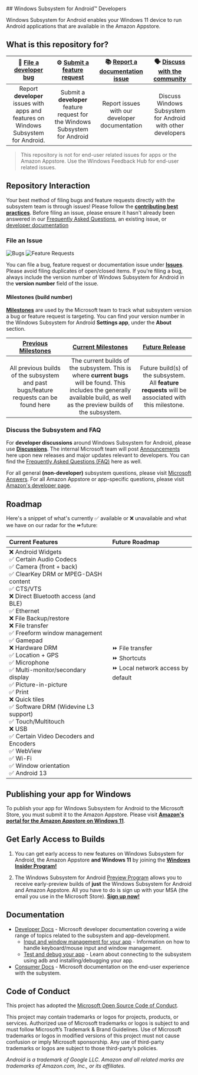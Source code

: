 #﻿# Windows Subsystem for Android:tm: Developers

Windows Subsystem for Android enables your Windows 11 device to run Android applications that are available in the Amazon Appstore.

## What is this repository for?

|:bug: [File a developer bug](https://github.com/microsoft/WSA/issues/new?assignees=&labels=triage-needed%2Cbug&template=bug_report.yml) | :gear: [Submit a feature request](https://github.com/microsoft/WSA/issues/new?assignees=&labels=triage-needed%2Cfeature-request&template=feature_request.yml) | :books: [Report a documentation issue](https://github.com/microsoft/WSA/issues/new?assignees=&labels=Issue-Docs%2CTriage-Needed&template=documentation_issue.yml) | :speaking_head: [Discuss with the community](https://github.com/microsoft/WSA/discussions)|
|:--:|:--:|:--:|:--:|
|Report **developer** issues with apps and features on Windows Subsystem for Android. | Submit a **developer** feature request for the Windows Subsystem for Android | Report issues with our developer documentation | Discuss Windows Subsystem for Android with other developers

> This repository is not for end-user related issues for apps or the Amazon Appstore. Use the Windows Feedback Hub for end-user related issues.

## Repository Interaction

Your best method of filing bugs and feature requests directly with the subsystem team is through issues! Please follow the **[contributing best practices](CONTRIBUTING.md)**. Before filing an issue, please ensure it hasn't already been answered in our [Frequently Asked Questions](https://github.com/microsoft/WSA/discussions/51), an existing issue, or [developer documentation](https://docs.microsoft.com/windows/android/wsa)

### File an Issue

![Bugs](https://img.shields.io/github/issues/microsoft/wsa/bug?label=Bugs) ![Feature Requests](https://img.shields.io/github/issues/microsoft/wsa/feature-request?color=blue&label=Feature%20Requests)

You can file a bug, feature request or documentation issue under **[Issues](https://github.com/microsoft/WSA/issues)**. Please avoid filing duplicates of open/closed items. If you're filing a bug, always include the version number of Windows Subsystem for Android in the **version number** field of the issue.

#### Milestones (build number)

**[Milestones](https://github.com/microsoft/WSA/milestones?direction=asc&sort=title&state=open)** are used by the Microsoft team to track what subsystem version a bug or feature request is targeting. You can find your version number in the Windows Subsystem for Android **Settings app**, under the **About** section.

|[Previous Milestones](https://github.com/microsoft/WSA/milestones?state=closed) | [Current Milestones](https://github.com/microsoft/WSA/milestones?direction=asc&sort=title&state=open) | [Future Release](https://github.com/microsoft/WSA/milestone/8)
|:--:|:--:|:--:|
All previous builds of the subsystem and past bugs/feature requests can be found here | The current builds of the subsystem. This is where **current bugs** will be found. This includes the generally available build, as well as the preview builds of the subsystem. | Future build(s) of the subsystem. All **feature requests** will be associated with this milestone.

### Discuss the Subsystem and FAQ

For **developer discussions** around Windows Subsystem for Android, please use **[Discussions](https://github.com/microsoft/WSA/discussions)**.
 The internal Microsoft team will post [Announcements](https://github.com/microsoft/WSA/discussions/categories/announcements) here upon new releases and major updates relevant to developers. You can find the [Frequently Asked Questions (FAQ)](https://github.com/microsoft/WSA/discussions/51) here as well.

For all general **(non-developer)** subsystem questions, please visit [Microsoft Answers](https://learn.microsoft.com/en-us/answers/topics/windows-subsystem-for-android.html). For all Amazon Appstore or app-specific questions, please visit [Amazon's developer page](https://developer.amazon.com/apps-and-games/appstore-on-windows-11).

## Roadmap

Here's a snippet of what's currently :white_check_mark: available or :x: unavailable and what we have on our radar for the :fast_forward:future:

Current Features| Future Roadmap |
|:--|:--|
:x: Android Widgets <br> :white_check_mark: Certain Audio Codecs <br> :white_check_mark: Camera (front + back)	<br> :white_check_mark: ClearKey DRM or MPEG-DASH content <br> :white_check_mark: CTS/VTS <br> :x: Direct Bluetooth access (and BLE) <br> :white_check_mark: Ethernet <br> :x: File Backup/restore <br> :x: File transfer <br> :white_check_mark: Freeform window management <br> :white_check_mark: Gamepad <br> :x: Hardware DRM <br> :white_check_mark: Location + GPS <br> :white_check_mark: Microphone <br> :white_check_mark: Multi-monitor/secondary display <br> :white_check_mark: Picture-in-picture <br> :white_check_mark: Print <br> :x: Quick tiles <br> :white_check_mark: Software DRM (Widevine L3 support) <br> :white_check_mark: Touch/Multitouch <br> :x: USB <br> :white_check_mark: Certain Video Decoders and Encoders <br> :white_check_mark: WebView <br> :white_check_mark: Wi-Fi <br> :white_check_mark: Window orientation <br> :white_check_mark: Android 13 | :fast_forward: File transfer <br> :fast_forward: Shortcuts <br> :fast_forward: Local network access by default

## Publishing your app for Windows

To publish your app for Windows Subsystem for Android to the Microsoft Store, you must submit it to the Amazon Appstore. Please visit **[Amazon's portal for the Amazon Appstore on Windows 11](https://developer.amazon.com/apps-and-games/appstore-on-windows-11)**.

## Get Early Access to Builds

1. You can get early access to new features on Windows Subsystem for Android, the Amazon Appstore **and Windows 11** by joining the **[Windows Insider Program!](https://insider.windows.com/getting-started)**

2. The Windows Subsystem for Android [Preview Program](https://learn.microsoft.com/en-us/windows/android/wsa/preview-program) allows you to receive early-preview builds of **just** the Windows Subsystem for Android and Amazon Appstore. All you have to do is sign up with your MSA (the email you use in the Microsoft Store). **[Sign up now!](https://forms.office.com/Pages/ResponsePage.aspx?id=v4j5cvGGr0GRqy180BHbRxmldwLByptEu0fsWe3hlg1UNjYyVlFWV0UwTFk4U1dUQktOMzIyWFE4Qy4u)**

## Documentation

- [Developer Docs](https://docs.microsoft.com/windows/android/wsa) - Microsoft developer documentation covering a wide range of topics related to the subsystem and app-development.
  - [Input and window management for your app](https://docs.microsoft.com/windows/android/wsa#input-compatibility-considerations-for-windows-devices) - Information on how to handle keyboard/mouse input and window management.
  - [Test and debug your app](https://docs.microsoft.com/windows/android/wsa#test-and-debug) - Learn about connecting to the subsystem using adb and installing/debugging your app.
- [Consumer Docs](https://support.microsoft.com/windows/abed2335-81bf-490a-92e5-fe01b66e5c48) - Microsoft documentation on the end-user experience with the subystem.

## Code of Conduct  

This project has adopted the [Microsoft Open Source Code of Conduct][oss-conduct-code].

[oss-conduct-code]: CODE_OF_CONDUCT.md

This project may contain trademarks or logos for projects, products, or services. Authorized use of Microsoft trademarks or logos is subject to and must follow Microsoft’s Trademark & Brand Guidelines. Use of Microsoft trademarks or logos in modified versions of this project must not cause confusion or imply Microsoft sponsorship. Any use of third-party trademarks or logos are subject to those third-party’s policies.

*Android is a trademark of Google LLC. Amazon and all related marks are trademarks of Amazon.com, Inc., or its affiliates.*
